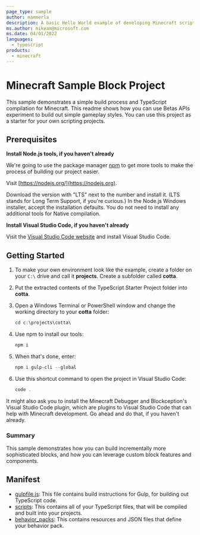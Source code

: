 ```yaml
---
page_type: sample
author: mammerla
description: A basic Hello World example of developing Minecraft scripts using TypeScript and a build process.
ms.author: mikeam@microsoft.com
ms.date: 04/01/2022
languages:
  - typescript
products:
  - minecraft
---
```


# Minecraft Sample Block Project

This sample demonstrates a simple build process and TypeScript compilation for Minecraft. This readme shows how you can use Betas APIs experiment to build out simple gameplay styles. You can use this project as a starter for your own scripting projects.

## Prerequisites

**Install Node.js tools, if you haven't already**

We're going to use the package manager [npm](https://www.npmjs.com/package/npm) to get more tools to make the process of building our project easier.

Visit [https://nodejs.org/](https://nodejs.org).

Download the version with "LTS" next to the number and install it. (LTS stands for Long Term Support, if you're curious.) In the Node.js Windows installer, accept the installation defaults. You do not need to install any additional tools for Native compilation.

**Install Visual Studio Code, if you haven't already**

Visit the [Visual Studio Code website](https://code.visualstudio.com) and install Visual Studio Code.

## Getting Started

1. To make your own environment look like the example, create a folder on your `C:\` drive and call it **projects**. Create a subfolder called **cotta**.

1. Put the extracted contents of the TypeScript Starter Project folder into **cotta**.

1. Open a Windows Terminal or PowerShell window and change the working directory to your **cotta** folder:

   ```powershell
   cd c:\projects\cotta\
   ```

1. Use npm to install our tools:

   ```powershell
   npm i
   ```

1. When that's done, enter:

   ```powershell
   npm i gulp-cli --global
   ```

1. Use this shortcut command to open the project in Visual Studio Code:

   ```powershell
   code .
   ```

It might also ask you to install the Minecraft Debugger and Blockception's Visual Studio Code plugin, which are plugins to Visual Studio Code that can help with Minecraft development. Go ahead and do that, if you haven't already.

### Summary

This sample demonstrates how you can build incrementally more sophisticated blocks, and how you can leverage custom block features and components.
 
## Manifest

- [gulpfile.js](https://github.com/microsoft/minecraft-scripting-samples/blob/main/ts-starter/gulpfile.js): This file contains build instructions for Gulp, for building out TypeScript code.
- [scripts](https://github.com/microsoft/minecraft-scripting-samples/blob/main/ts-starter/scripts): This contains all of your TypeScript files, that will be compiled and built into your projects.
- [behavior_packs](https://github.com/microsoft/minecraft-scripting-samples/blob/main/ts-starter/behavior_packs): This contains resources and JSON files that define your behavior pack.
